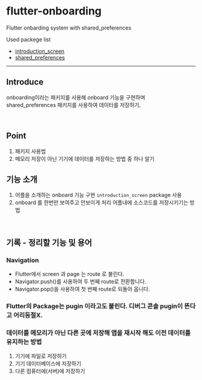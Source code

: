<!--
프로젝트 끝나면 각 기능들을 정리한 새로운 나만의 프로젝트를 만들어 깃허브에 올리자.
시간이 많이 걸리더라도 해야 내것이 된다.
-->

# flutter-onboarding
Flutter onbarding system with shared_preferences

Used packege list   
- [introduction_screen](https://pub.dev/packages/introduction_screen)
- [shared_preferences](https://pub.dev/packages/shared_preferences/example)

---

## Introduce  
onboarding이라는 패키지를 사용해 onboard 기능을 구현하며 shared_preferences 패키지를 사용하여 데이터를 저장하기.

<br>

## Point  
1. 패키지 사용법
2. 메모리 저장이 아닌 기기에 데이터를 저장하는 방법 중 하나 알기

## 기능 소개
1. 어플을 소개하는 onboard 기능 구현
    `introduction_screen` package 사용
2. onboard 를 한번만 보여주고 안보이게 처리
    어플내에 소스코드를 저장시키기는 방법

<br>

## 기록 - 정리할 기능 및 용어

### Navigation  
- Flutter에서 screen 과 page 는 route 로 불린다.
- Navigator.push()를 사용하여 두 번째 route로 전환합니다.
- Navigator.pop()을 사용하여 첫 번째 route로 되돌아 옵니다.

### Flutter의 Package는 pugin 이라고도 불린다. 디버그 콘솔 pugin이 뜬다고 어리둥절X.

### 데이터를 메모리가 아닌 다른 곳에 저장해 앱을 재시작 해도 이전 데이터를 유지하는 방법  
1. 기기에 파일로 저장하기
2. 기기 데이터베이스에 저장하기
3. 다른 컴퓨터에(서버)에 저장하기

<br>


